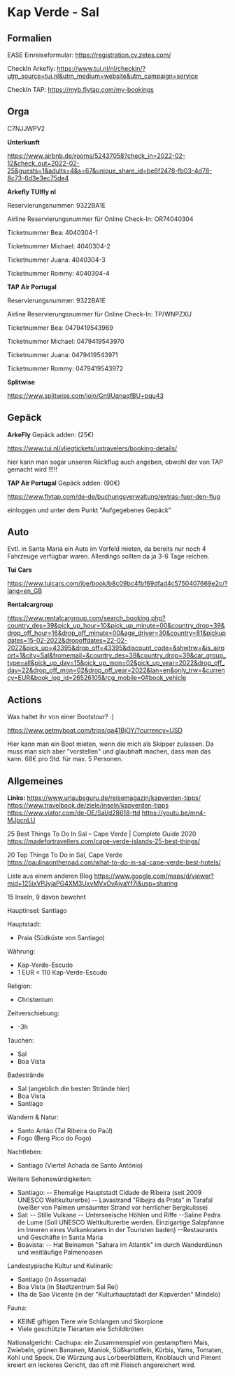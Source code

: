 # Kap Verde - Sal

## Formalien
EASE Einreiseformular: https://registration.cv.zetes.com/

CheckIn Arkefly: https://www.tui.nl/nl/checkin/?utm_source=tui.nl&utm_medium=website&utm_campaign=service

CheckIn TAP: https://myb.flytap.com/my-bookings

## Orga
C7NJJWPV2

**Unterkunft**

https://www.airbnb.de/rooms/52437058?check_in=2022-02-12&check_out=2022-02-25&guests=1&adults=4&s=67&unique_share_id=be6f2478-fb03-4d78-8c73-6d3e3ec75de4

**Arkefly TUIfly nl**

Reservierungsnummer: 9322BA1E

Airline Reservierungsnummer für Online Check-In: OR74040304

Ticketnummer Bea: 4040304-1

Ticketnummer Michael: 4040304-2

Ticketnummer Juana: 4040304-3

Ticketnummer Rommy: 4040304-4

**TAP Air Portugal**

Reservierungsnummer: 9322BA1E

Airline Reservierungsnummer für Online Check-In: TP/WNPZXU

Ticketnummer Bea: 0479419543969

Ticketnummer Michael: 0479419543970

Ticketnummer Juana: 0479419543971

Ticketnummer Rommy: 0479419543972

**Splitwise**

https://www.splitwise.com/join/Gn9UqnaqfBU+pqu43

## Gepäck
**ArkeFly** Gepäck adden: (25€)

https://www.tui.nl/vliegtickets/ustravelers/booking-details/

hier kann man sogar unseren Rückflug auch angeben, obwohl der von TAP gemacht wird !!!!!

**TAP Air Portugal** Gepäck adden: (90€)

https://www.flytap.com/de-de/buchungsverwaltung/extras-fuer-den-flug

einloggen und unter dem Punkt "Aufgegebenes Gepäck"

## Auto
Evtl. in Santa Maria ein Auto im Vorfeld mieten, da bereits nur noch 4 Fahrzeuge verfügbar waren. Allerdings sollten da ja 3-6 Tage reichen. 

**Tui Cars**

https://www.tuicars.com/ibe/book/b8c09bc4fbf69dfad4c5750407669e2c/?lang=en_GB

**Rentalcargroup**

https://www.rentalcargroup.com/search_booking.php?country_des=39&pick_up_hour=10&pick_up_minute=00&country_drop=39&drop_off_hour=16&drop_off_minute=00&age_driver=30&country=81&pickupdates=15-02-2022&dropoffdates=22-02-2022&pick_up=43395&drop_off=43395&discount_code=&shwtrw=&is_airport=1&city=Sal&fromemail=&country_des=39&country_drop=39&car_group_type=all&pick_up_day=15&pick_up_mon=02&pick_up_year=2022&drop_off_day=22&drop_off_mon=02&drop_off_year=2022&lan=en&only_trw=&currency=EUR&book_log_id=26526105&rcg_mobile=0#book_vehicle

## Actions
Was haltet ihr von einer Bootstour? :) 

https://www.getmyboat.com/trips/qa41BjOY/?currency=USD

Hier kann man ein Boot mieten, wenn die mich als Skipper zulassen. Da muss man sich aber "vorstellen" und glaubhaft machen, dass man das kann. 68€ pro Std. für max. 5 Personen.



## Allgemeines

**Links:**
https://www.urlaubsguru.de/reisemagazin/kapverden-tipps/
https://www.travelbook.de/ziele/inseln/kapverden-tipps
https://www.viator.com/de-DE/Sal/d28618-ttd
https://youtu.be/mn4-MJpcnLU

25 Best Things To Do In Sal – Cape Verde | Complete Guide 2020
https://madefortravellers.com/cape-verde-islands-25-best-things/

20 Top Things To Do in Sal, Cape Verde
https://paulinaontheroad.com/what-to-do-in-sal-cape-verde-best-hotels/

Liste aus einem anderen Blog
https://www.google.com/maps/d/viewer?mid=125ixVPJyjaPG4XM3UxvMVxOvAjyaYf7i&usp=sharing

15 Inseln, 9 davon bewohnt

Hauptinsel: Santiago

Hauptstadt:
- Praia (Südküste von Santiago)

Währung:
- Kap-Verde-Escudo
- 1 EUR = 110 Kap-Verde-Escudo

Religion:
- Christentum

Zeitverschiebung:
- -3h

Tauchen:
- Sal
- Boa Vista

Badestrände
- Sal (angeblich die besten Strände hier)
- Boa Vista
- Santiago

Wandern & Natur:
- Santo Antão (Tal Ribeira do Paúl)
- Fogo (Berg Pico do Fogo)

Nachtleben:
- Santiago (Viertel Achada de Santo António)

Weitere Sehenswürdigkeiten:
- Santiago:
 -- Ehemalige Hauptstadt Cidade de Ribeira (seit 2009 UNESCO Weltkulturerbe)
 -- Lavastrand "Ribejra da Prata" in Tarafal (weißer von Palmen umsäumter Strand vor herrlicher Bergkulisse) 
- Sal:
-- Stille Vulkane
-- Unterseeische Höhlen und Riffe
--Saline Pedra de Lume (Soll UNESCO Weltkulturerbe werden. Einzigartige Salzpfanne im Inneren eines Vulkankraters in der Touristen baden)
--Restaurants und Geschäfte in Santa Maria
- Boavista:
-- Hat Beinamen "Sahara im Atlantik" im durch Wanderdünen und weitläufige Palmenoasen

Landestypische Kultur und Kulinarik:
- Santiago (in Assomada)
- Boa Vista (in Stadtzentrum Sal Rei) 
- Ilha de Sao Vicente (in der "Kulturhauptstadt der Kapverden" Mindelo)

Fauna: 
- KEINE giftigen Tiere wie Schlangen und Skorpione
- Viele geschützte Tierarten wie Schildkröten

Nationalgericht: 
Cachupa: ein Zusammenspiel von gestampftem Mais, Zwiebeln, grünen Bananen, Maniok, Süßkartoffeln, Kürbis, Yams, Tomaten, Kohl und Speck. Die Würzung aus Lorbeerblättern, Knoblauch und Piment kreiert ein leckeres Gericht, das oft mit Fleisch angereichert wird.
